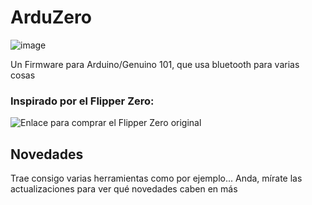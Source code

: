 # ArduZero

![image](https://github.com/Danucosukosuko/ArduZero/assets/71569318/0f5dc432-fc27-4865-b9b2-e5337f111857)


Un Firmware para Arduino/Genuino 101, que usa bluetooth para varias cosas
### Inspirado por el Flipper Zero:
![Enlace para comprar el Flipper Zero original](https://flipperzero.one/)

## Novedades

Trae consigo varias herramientas como por ejemplo... Anda, mírate las actualizaciones para ver qué novedades caben en más
